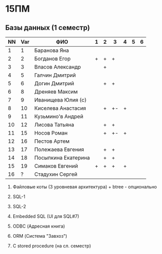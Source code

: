 # 15ПМ
## Базы данных (1 семестр)

| NN  | Var | ФИО                   | 1   | 2   | 3   | 4   | 5   | 6   |
| --- | --- | --------------------- | --- | --- | --- | --- | --- | --- |
| 1   | 1   | Баранова Яна          |     |     |     |     |     |     |
| 2   | 2   | Богданов Егор         | +   | +   | +   |     |     |     |
| 3   | 3   | Власов Александр      |     | +   |     |     |     |     |
| 4   | 5   | Галчин Дмитрий        |     |     |     |     |     |     |
| 5   | 6   | Догин Дмитрий         |     | +   | +   |     |     |     |
| 6   | 8   | Дреняев Максим        |     |     |     |     |     |     |
| 7   | 9   | Иванищева Юлия (с)    |     |     |     |     |     |     |
| 8   | 10  | Киселева Анастасия    |     | +   | +-  | +   |     |     |
| 9   | 11  | Кузьмино'в Андрей     |     |     |     |     |     |     |
| 10  | 12  | Лисова Татьяна        |     | +   | +   |     |     |     |
| 11  | 15  | Носов Роман           |     | +   | +-  | +   |     |     |
| 12  | 16  | Пестов Артем          |     |     |     |     |     |     |
| 13  | 17  | Полежаева Евгения     |     | +   | +   |     |     |     |
| 14  | 18  | Посыпкина Екатерина   |     | +   | +   |     |     |     |
| 15  | 19  | Симаков Евгений       | +   | +   | +   | +   |     |     |
| 16  | ?   | Стадухин Сергей       |     |     |     |     |     |     |

1. Файловые коты (3 уровневая архитектура) + btree - опционально
2. SQL-1
3. SQL-2
4. Embedded SQL (UI для SQL#7)
5. ODBC (Адресная книга)
6. ORM (Система "Завхоз")

7. C stored procedure (на сл. семестр)


